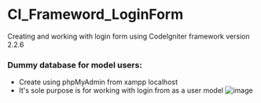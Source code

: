 # CI_Frameword_LoginForm
Creating and working with login form using CodeIgniter framework version 2.2.6
### Dummy database for model users:
- Create using phpMyAdmin from xampp localhost
- It's sole purpose is for working with login from as a user model
  ![image](https://github.com/user-attachments/assets/9837a63d-6af9-4449-9be7-93772e2a042b)

